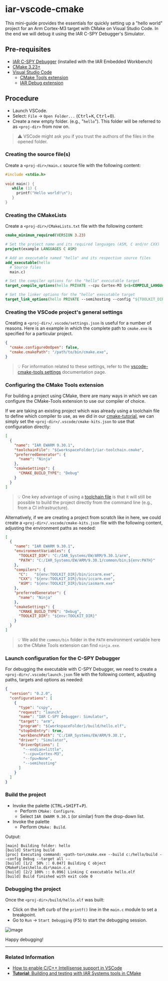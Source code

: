 # iar-vscode-cmake

This mini-guide provides the essentials for quickly setting up a "hello world" project for an Arm Cortex-M3 target with CMake on Visual Studio Code. In the end we will debug it using the IAR C-SPY Debugger's Simulator.

## Pre-requisites
- [IAR C-SPY Debugger](https://iar.com/ewarm) (installed with the IAR Embedded Workbench)
- [CMake 3.23+](https://github.com/kitware/cmake/releases/latest)
- [Visual Studio Code](https://code.visualstudio.com)
   - [CMake Tools extension](https://marketplace.visualstudio.com/items?itemName=ms-vscode.cmake-tools)
   - [IAR Debug extension](https://marketplace.visualstudio.com/items?itemName=iarsystems.iar-debug)

## Procedure
- Launch VSCode.
- Select: `File` → `Open Folder...` (<kbd>Ctrl</kbd>+<kbd>K</kbd>, <kbd>Ctrl</kbd>+<kbd>O</kbd>).
- Create a new empty folder. (e.g., "`hello`"). This folder will be referred to as `<proj-dir>` from now on.

>:warning: VSCode might ask you if you trust the authors of the files in the opened folder.
### Creating the source file(s)
Create a `<proj-dir>/main.c` source file with the following content:
```c
#include <stdio.h>
   
void main() {
   while (1) {
     printf("Hello world!\n");
   }
}
```

### Creating the CMakeLists
Create a `<proj-dir>/CMakeLists.txt` file with the following content:
```cmake
cmake_minimum_required(VERSION 3.23)

# Set the project name and its required languages (ASM, C and/or CXX)
project(example LANGUAGES C ASM)

# Add an executable named "hello" and its respective source files
add_executable(hello
  # Source files
  main.c)

# Set the compiler options for the "hello" executable target
target_compile_options(hello PRIVATE --cpu Cortex-M3 $<$<COMPILE_LANGUAGE:C,CXX>:--dlib_config normal> )

# Set the linker options for the "hello" executable target
target_link_options(hello PRIVATE --semihosting --config "${TOOLKIT_DIR}/config/generic.icf" )
```

### Creating the VSCode project's general settings
Creating a `<proj-dir>/.vscode/settings.json` is useful for a number of reasons. Here is an example in which the complete path to `cmake.exe` is specified for a particular project.
```json
{
  "cmake.configureOnOpen": false,
  "cmake.cmakePath": "/path/to/bin/cmake.exe",
}
```
>:bulb: For information related to these settings, refer to the [vscode-cmake-tools settings](https://github.com/microsoft/vscode-cmake-tools/blob/HEAD/docs/cmake-settings.md) documentation page.

### Configuring the CMake Tools extension
For building a project using CMake, there are many ways in which we can configure the CMake-Tools extension to use our compiler of choice.

If we are taking an existing project which was already using a toolchain file to define which compiler to use, as we did in our [cmake-tutorial](https://github.com/iarsystems/cmake-tutorial), we can simply set the `<proj-dir>/.vscode/cmake-kits.json` to use that configuration directly:
```json
[
  {
    "name": "IAR EWARM 9.30.1",
    "toolchainFile": "${workspaceFolder}/iar-toolchain.cmake",    
    "preferredGenerator": {
      "name": "Ninja"
    },
    "cmakeSettings": {
      "CMAKE_BUILD_TYPE": "Debug"
    }
  }
]  
```
>:bulb: One key advantage of using a [toolchain file](https://cmake.org/cmake/help/latest/variable/CMAKE_TOOLCHAIN_FILE.html) is that it will still be possible to build the project directly from the command line (e.g., from a CI infrastructure).

Alternatively, if we are creating a project from scratch like in here, we could create a `<proj-dir>/.vscode/cmake-kits.json` file with the following content, adjusting the environment paths as needed:
```json
[
  {
    "name": "IAR EWARM 9.30.1",
    "environmentVariables": {
      "TOOLKIT_DIR": "C:/IAR_Systems/EW/ARM/9.30.1/arm",
      "PATH": "C:/IAR_Systems/EW/ARM/9.30.1/common/bin;${env:PATH}"
    },
    "compilers": {
      "C":   "${env:TOOLKIT_DIR}/bin/iccarm.exe",
      "CXX": "${env:TOOLKIT_DIR}/bin/iccarm.exe",
      "ASM": "${env:TOOLKIT_DIR}/bin/iasmarm.exe"
    },
    "preferredGenerator": {
      "name": "Ninja"
    },
    "cmakeSettings": {
      "CMAKE_BUILD_TYPE": "Debug",
      "TOOLKIT_DIR": "${env:TOOLKIT_DIR}"
    }
  }
]
```
>:bulb: We add the `common/bin` folder in the `PATH` environment variable here so the CMake Tools extension can find `ninja.exe`.

### Launch configuration for the C-SPY Debugger
For debugging the executable with C-SPY Debugger, we need to create a `<proj-dir>/.vscode/launch.json` file with the following content, adjusting paths, targets and options as needed:
```json
{
  "version": "0.2.0",
  "configurations": [
    {
      "type": "cspy",
      "request": "launch",
      "name": "IAR C-SPY Debugger: Simulator",
      "target": "arm",
      "program": "${workspaceFolder}/build/hello.elf",
      "stopOnEntry": true,
      "workbenchPath": "C:/IAR_Systems/EW/ARM/9.30.1",
      "driver": "Simulator",
      "driverOptions": [
        "--endian=little",
        "--cpu=Cortex-M3",
        "--fpu=None",
        "--semihosting"
      ]
    }
  ]
}
```

### Build the project
- Invoke the palette (<kbd>CTRL</kbd>+<kbd>SHIFT</kbd>+<kbd>P</kbd>).
   - Perform `CMake: Configure`.
   - Select `IAR EWARM 9.30.1` (or similar) from the drop-down list.
- Invoke the palette 
   - Perform `CMake: Build`.

Output:
```
[main] Building folder: hello
[build] Starting build
[proc] Executing command: <path-to>\cmake.exe --build c:/hello/build --config Debug --target all --
[build] [1/2  50% :: 0.047] Building C object CMakeFiles\hello.dir\main.c.o
[build] [2/2 100% :: 0.096] Linking C executable hello.elf
[build] Build finished with exit code 0
```

### Debugging the project
Once the `<proj-dir>/build/hello.elf` was built:
- Click on the left curb of the `printf()` line in the `main.c` module to set a breakpoint.
- Go to `Run` → `Start Debugging` (<kbd>F5</kbd>) to start the debugging session.

![image](https://user-images.githubusercontent.com/54443595/184102255-890f8795-2119-4c7c-b40a-692a3a04733b.png)

Happy debugging!

---
### Related Information
* [How to enable C/C++ Intellisense support in VSCode](../../wiki/Enabling-C-C---Intellisense-support)
* [__Tutorial__: Building and testing with IAR Systems tools in CMake](https://github.com/iarsystems/cmake-tutorial)

